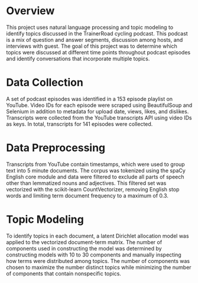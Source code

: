 # Overview

This project uses natural language processing and topic modeling to identify topics discussed in the TrainerRoad cycling podcast. This podcast is a mix of question and answer segments, discussion among hosts, and interviews with guest. The goal of this project was to determine which topics were discussed at different time points throughout podcast episodes and identify conversations that incorporate multiple topics.

# Data Collection
A set of podcast episodes was identified in a 153 episode playlist on YouTube. Video IDs for each episode were scraped using BeautifulSoup and Selenium in addition to metadata for upload date, views, likes, and dislikes. Transcripts were collected from the YouTube transcripts API using video IDs as keys. In total, transcripts for 141 episodes were collected.

# Data Preprocessing
Transcripts from YouTube contain timestamps, which were used to group text into 5 minute documents. The corpus was tokenized using the spaCy English core module and data were filtered to exclude all parts of speech other than lemmatized nouns and adjectives. This filtered set was vectorized with the scikit-learn CountVectorizer, removing English stop words and limiting term document frequency to a maximum of 0.3.

# Topic Modeling
To identify topics in each document, a latent Dirichlet allocation model was applied to the vectorized document-term matrix. The number of components used in constructing the model was determined by constructing models with 10 to 30 components and manually inspecting how terms were distributed among topics. The number of components was chosen to maximize the number distinct topics while minimizing the number of components that contain nonspecific topics.
